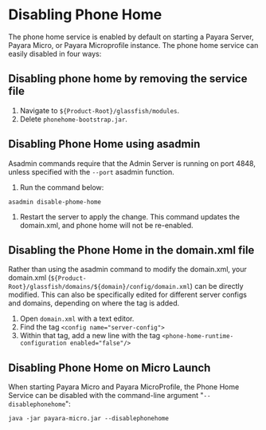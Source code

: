 # Disabling Phone Home

The phone home service is enabled by default on starting a Payara Server, Payara Micro, or Payara Microprofile instance.
The phone home service can easily disabled in four ways:

## Disabling phone home by removing the service file
1. Navigate to `${Product-Root}/glassfish/modules`.
1. Delete `phonehome-bootstrap.jar`.

## Disabling Phone Home using asadmin
Asadmin commands require that the Admin Server is running on port 4848, unless specified with the `--port` asadmin function.

1. Run the command below:
  ```Shell
  asadmin disable-phome-home
  ```

1. Restart the server to apply the change. This command updates the domain.xml, and phone home will not be re-enabled.

## Disabling the Phone Home in the domain.xml file

Rather than using the asadmin command to modify the domain.xml, your domain.xml (`${Product-Root}/glassfish/domains/${domain}/config/domain.xml`) can be directly modified. This can also be specifically edited for different server configs and domains, depending on where the tag is added.

1. Open `domain.xml`  with a text editor.
1. Find the tag `<config name="server-config">`
1. Within that tag, add a new line with the tag `<phone-home-runtime-configuration enabled="false"/>`

## Disabling Phone Home on Micro Launch

When starting Payara Micro and Payara MicroProfile, the Phone Home Service can be disabled with the command-line argument "`--disablephonehome`":

```Shell
java -jar payara-micro.jar --disablephonehome
```
